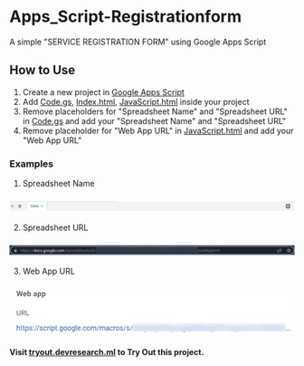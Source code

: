 # Apps_Script-Registrationform
A simple "SERVICE REGISTRATION FORM" using Google Apps Script

## How to Use
1) Create a new project in [Google Apps Script](https://www.google.com/script/start)
2) Add [Code.gs](https://github.com/Mdadilfarooq/Apps_Script-Registrationform/blob/main/Code.gs), [Index.html](https://github.com/Mdadilfarooq/Apps_Script-Registrationform/blob/main/Index.html), [JavaScript.html](https://github.com/Mdadilfarooq/Apps_Script-Registrationform/blob/main/JavaScript.html) inside your project
3) Remove placeholders for "Spreadsheet Name" and "Spreadsheet URL" in [Code.gs](https://github.com/Mdadilfarooq/Apps_Script-Registrationform/blob/main/Code.gs) and add your "Spreadsheet Name" and "Spreadsheet URL"
4) Remove placeholder for "Web App URL" in [JavaScript.html](https://github.com/Mdadilfarooq/Apps_Script-Registrationform/blob/main/JavaScript.html) and add your "Web App URL"

### Examples
1) Spreadsheet Name 
### ![](https://github.com/Mdadilfarooq/Apps_Script-Registrationform/blob/main/Pictures/NAME%20OF%20SPREADSHEET.jpg)
2) Spreadsheet URL 
### ![](https://github.com/Mdadilfarooq/Apps_Script-Registrationform/blob/main/Pictures/URL%20OF%20SPREADSHEET.jpg)
3) Web App URL 
### ![](https://github.com/Mdadilfarooq/Apps_Script-Registrationform/blob/main/Pictures/URL%20OF%20WEB%20APP.jpg)

#### Visit [tryout.devresearch.ml](https://tryout.devresearch.ml/) to Try Out this project.
